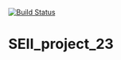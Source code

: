 [![Build Status](https://travis-ci.com/bertomaa/SEII_project_23.svg?branch=main)](https://travis-ci.com/bertomaa/SEII_project_23.svg?branch=main)
# SEII_project_23 
